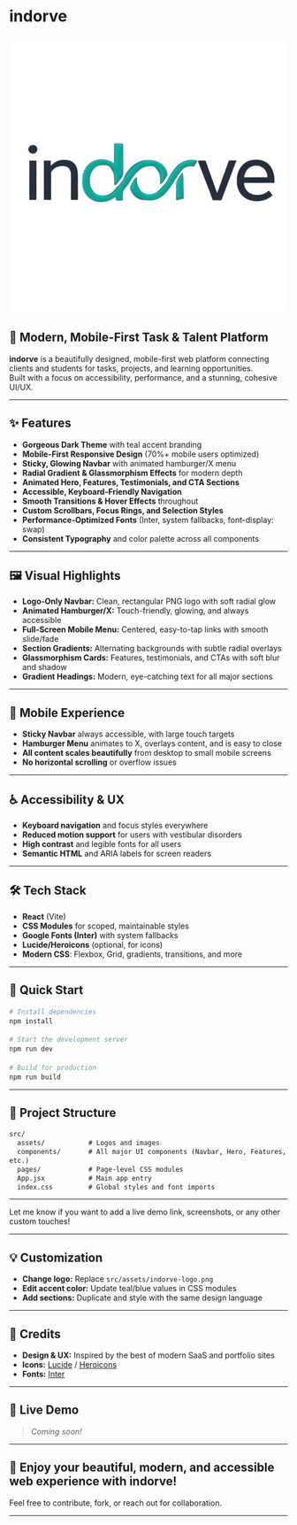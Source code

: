 # indorve

![indorve logo](./src/assets/indorve-logo.png)

## 🚀 Modern, Mobile-First Task & Talent Platform

**indorve** is a beautifully designed, mobile-first web platform connecting clients and students for tasks, projects, and learning opportunities.  
Built with a focus on accessibility, performance, and a stunning, cohesive UI/UX.

---

## ✨ Features

- **Gorgeous Dark Theme** with teal accent branding
- **Mobile-First Responsive Design** (70%+ mobile users optimized)
- **Sticky, Glowing Navbar** with animated hamburger/X menu
- **Radial Gradient & Glassmorphism Effects** for modern depth
- **Animated Hero, Features, Testimonials, and CTA Sections**
- **Accessible, Keyboard-Friendly Navigation**
- **Smooth Transitions & Hover Effects** throughout
- **Custom Scrollbars, Focus Rings, and Selection Styles**
- **Performance-Optimized Fonts** (Inter, system fallbacks, font-display: swap)
- **Consistent Typography** and color palette across all components

---

## 🖼️ Visual Highlights

- **Logo-Only Navbar:** Clean, rectangular PNG logo with soft radial glow
- **Animated Hamburger/X:** Touch-friendly, glowing, and always accessible
- **Full-Screen Mobile Menu:** Centered, easy-to-tap links with smooth slide/fade
- **Section Gradients:** Alternating backgrounds with subtle radial overlays
- **Glassmorphism Cards:** Features, testimonials, and CTAs with soft blur and shadow
- **Gradient Headings:** Modern, eye-catching text for all major sections

---

## 📱 Mobile Experience

- **Sticky Navbar** always accessible, with large touch targets
- **Hamburger Menu** animates to X, overlays content, and is easy to close
- **All content scales beautifully** from desktop to small mobile screens
- **No horizontal scrolling** or overflow issues

---

## ♿ Accessibility & UX

- **Keyboard navigation** and focus styles everywhere
- **Reduced motion support** for users with vestibular disorders
- **High contrast** and legible fonts for all users
- **Semantic HTML** and ARIA labels for screen readers

---

## 🛠️ Tech Stack

- **React** (Vite)
- **CSS Modules** for scoped, maintainable styles
- **Google Fonts (Inter)** with system fallbacks
- **Lucide/Heroicons** (optional, for icons)
- **Modern CSS**: Flexbox, Grid, gradients, transitions, and more

---

## 🚦 Quick Start

```bash
# Install dependencies
npm install

# Start the development server
npm run dev

# Build for production
npm run build
```

---

## 📁 Project Structure

```
src/
  assets/           # Logos and images
  components/       # All major UI components (Navbar, Hero, Features, etc.)
  pages/            # Page-level CSS modules
  App.jsx           # Main app entry
  index.css         # Global styles and font imports
```

---

Let me know if you want to add a live demo link, screenshots, or any other custom touches!

---

## 💡 Customization

- **Change logo:** Replace `src/assets/indorve-logo.png`
- **Edit accent color:** Update teal/blue values in CSS modules
- **Add sections:** Duplicate and style with the same design language

---

## 🙏 Credits

- **Design & UX:** Inspired by the best of modern SaaS and portfolio sites
- **Icons:** [Lucide](https://lucide.dev/) / [Heroicons](https://heroicons.com/)
- **Fonts:** [Inter](https://rsms.me/inter/)

---

## 🌟 Live Demo

> _Coming soon!_

---

## 🦄 Enjoy your beautiful, modern, and accessible web experience with **indorve**!  
Feel free to contribute, fork, or reach out for collaboration.

---

